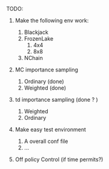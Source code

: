 
TODO:

1) Make the following env work:
    1) Blackjack
    2) FrozenLake
        1) 4x4
        2) 8x8
    3) NChain
   
2) MC importance sampling
    1) Ordinary (done)
    2) Weighted (done)

3) td importance sampling (done ? )
    1) Weighted
    2) Ordinary
    
4) Make easy test environment
    1) A overall conf file
    2) ...
    
4) Off policy Control (if time permits?)

